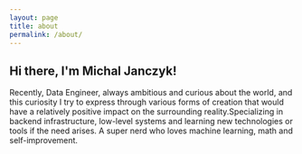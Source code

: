```yaml
---
layout: page
title: about
permalink: /about/
---
```

## Hi there, I'm Michal Janczyk!
Recently, Data Engineer, always ambitious and curious about the world, and this curiosity I try to express through various forms of creation that would have a relatively positive impact on the surrounding reality.Specializing in backend infrastructure, low-level systems and learning new technologies or tools if the need arises. A super nerd who loves machine learning, math and self-improvement.
